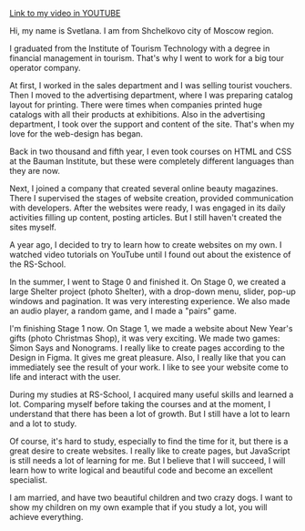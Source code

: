 [Link to my video in YOUTUBE](https://youtu.be/rMJPZlwoApc)

Hi, my name is Svetlana. I am from Shchelkovo city of Moscow region.

I graduated from the Institute of Tourism Technology with a degree in financial management in tourism. That's why I went to work for a big tour operator company.

At first, I worked in the sales department and I was selling tourist vouchers. Then I moved to the advertising department, where I was preparing catalog layout for printing. There were times when companies printed huge catalogs with all their products at exhibitions. Also in the advertising department, I took over the support and content of the site. That's when my love for the web-design has began.

Back in two thousand and fifth year, I even took courses on HTML and CSS at the Bauman Institute, but these were completely different languages than they are now.

Next, I joined a company that created several online beauty magazines. There I supervised the stages of website creation, provided communication with developers. After the websites were ready, I was engaged in its daily activities filling up content, posting articles. But I still haven't created the sites myself.

A year ago, I decided to try to learn how to create websites on my own. I watched video tutorials on YouTube until I found out about the existence of the RS-School.

In the summer, I went to Stage 0 and finished it. On Stage 0, we created a large Shelter project (photo Shelter), with a drop-down menu, slider, pop-up windows and pagination. It was very interesting experience. We also made an audio player, a random game, and I made a "pairs" game.

I'm finishing Stage 1 now. On Stage 1, we made a website about New Year's gifts (photo Christmas Shop), it was very exciting. We made two games: Simon Says and Nonograms. I really like to create pages according to the Design in Figma. It gives me great pleasure. Also, I really like that you can immediately see the result of your work. I like to see your website come to life and interact with the user.

During my studies at RS-School, I acquired many useful skills and learned a lot. Comparing myself before taking the courses and at the moment, I understand that there has been a lot of growth. But I still have a lot to learn and a lot to study.

Of course, it's hard to study, especially to find the time for it, but there is a great desire to create websites. I really like to create pages, but JavaScript is still needs a lot of learning for me. But I believe that I will succeed, I will learn how to write logical and beautiful code and become an excellent specialist.

I am married, and have two beautiful children and two crazy dogs. I want to show my children on my own example that if you study a lot, you will achieve everything.
